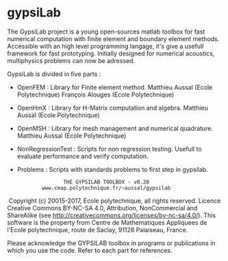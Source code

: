 # gypsiLab
The GypsiLab project is a young open-sources matlab toolbox for fast numerical computation with finite element and boundary element methods. Accessible with an high level programming langage, it's give a usefull framework for fast prototyping. Initially designed for numerical acoustics, multiphysics problems can now be adressed. 

   GypsiLab is divided in five parts :
 
 - OpenFEM : Library for Finite element method.
 Matthieu Aussal (Ecole Polytechnique)
 François Alouges (Ecole Polytechnique)
 
 - OpenHmX : Library for H-Matrix computation and algebra.
 Matthieu Aussal (Ecole Polytechnique)
 
 - OpenMSH : Library for mesh management and numerical quadrature.  
 Matthieu Aussal (Ecole Polytechnique)
 
 - NonRegressionTest : Scripts for non regression testing. Usefull to evaluate
 performance and verify computation.
 
 - Problems : Scripts with standards problems to first step in gypsilab. 

                      THE GYPSILAB TOOLBOX - v0.20                      
               www.cmap.polytechnique.fr/~aussal/gypsilab               
                                                                        
 Copyright (c) 20015-2017, Ecole polytechnique, all rights reserved. Licence Creative Commons BY-NC-SA 4.0, Attribution, NonCommercial and ShareAlike (see http://creativecommons.org/licenses/by-nc-sa/4.0/). This software is the property from Centre de Mathematiques Appliquees de l'Ecole polytechnique, route de Saclay, 91128 Palaiseau, France.    
                                                             
 Please acknowledge the GYPSILAB toolbox in programs or publications in which you use the code. Refer to each part for references.  
 
